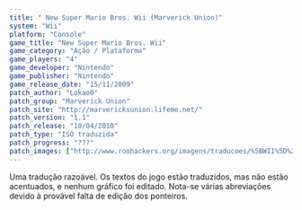 ```yaml
---
title: " New Super Mario Bros. Wii (Marverick Union)"
system: "Wii"
platform: "Console"
game_title: "New Super Mario Bros. Wii"
game_category: "Ação / Plataforma"
game_players: "4"
game_developer: "Nintendo"
game_publisher: "Nintendo"
game_release_date: "15/11/2009"
patch_author: "Lokao0"
patch_group: "Marverick Union"
patch_site: "http://marvericksunion.lifeme.net/"
patch_version: "1.1"
patch_release: "10/04/2010"
patch_type: "ISO traduzida"
patch_progress: "???"
patch_images: ["http://www.romhackers.org/imagens/traducoes/%5BWII%5D%20New%20Super%20Mario%20Bros.%20Wii%20-%20Marverick%20Union%20-%201.jpg","http://www.romhackers.org/imagens/traducoes/%5BWII%5D%20New%20Super%20Mario%20Bros.%20Wii%20-%20Marverick%20Union%20-%202.jpg","http://www.romhackers.org/imagens/traducoes/%5BWII%5D%20New%20Super%20Mario%20Bros.%20Wii%20-%20Marverick%20Union%20-%203.jpg"]
---
```

Uma tradução razoável. Os textos do jogo estão traduzidos, mas não estão acentuados, e nenhum gráfico foi editado. Nota-se várias abreviações devido à provável falta de edição dos ponteiros.